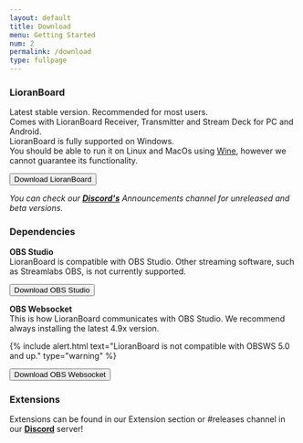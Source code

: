 ```yaml
---
layout: default
title: Download
menu: Getting Started
num: 2
permalink: /download
type: fullpage
---
```


### LioranBoard
Latest stable version. Recommended for most users.\
Comes with LioranBoard Receiver, Transmitter and Stream Deck for PC and Android.\
LioranBoard is fully supported on Windows.  
You should be able to run it on Linux and MacOs using [Wine](https://www.winehq.org/), however we cannot guarantee its functionality.

<a href="https://obsproject.com/forum/resources/lioranboard-stream-deck-animator.862/"><button type="button" class="btn btn-primary">Download LioranBoard</button></a>

*You can check our **[Discord's](https://discord.gg/dXez8Zh)** Announcements channel for unreleased and beta versions.* 

### Dependencies

**OBS Studio**     
LioranBoard is compatible with OBS Studio. Other streaming software, such as Streamlabs OBS, is not currently supported.  

<a href="https://obsproject.com/"><button type="button" class="btn btn-outline-secondary">Download OBS Studio</button></a>
  
**OBS Websocket**       
This is how LioranBoard communicates with OBS Studio. We recommend always installing the latest 4.9x version. 

{% include alert.html text="LioranBoard is not compatible with OBSWS 5.0 and up." type="warning" %} 

<a href="https://obsproject.com/forum/resources/obs-websocket-remote-control-obs-studio-from-websockets.466/"><button type="button" class="btn btn-outline-secondary">Download OBS Websocket</button></a>


### Extensions
  
Extensions can be found in our Extension section or #releases channel in our **[Discord](https://discord.gg/dXez8Zh)** server!
